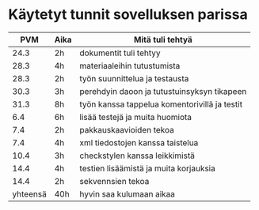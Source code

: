 # Käytetyt tunnit sovelluksen parissa

PVM | Aika | Mitä tuli tehtyä
----|------|-----------------
24.3 | 2h | dokumentit tuli tehtyy
28.3| 4h | materiaaleihin tutustumista
28.3| 2h | työn suunnittelua ja testausta
30.3| 3h | perehdyin daoon ja tutustuinsyksyn tikapeen
31.3| 8h | työn kanssa tappelua komentorivillä ja testit
6.4| 6h | lisää testejä ja muita huomiota
7.4| 2h | pakkauskaavioiden tekoa
7.4| 4h | xml tiedostojen kanssa taistelua
10.4| 3h | checkstylen kanssa leikkimistä
14.4| 4h | testien lisäämistä ja muita korjauksia
14.4| 2h | sekvennsien tekoa 
yhteensä| 40h | hyvin saa kulumaan aikaa
